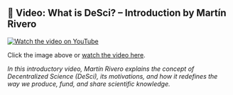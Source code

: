 ## 🎥 Video: What is DeSci? – Introduction by Martín Rivero

[![Watch the video on YouTube](https://img.youtube.com/vi/RHBaPXsbOzs/0.jpg)](https://youtu.be/RHBaPXsbOzs)

Click the image above or [watch the video here](https://youtu.be/RHBaPXsbOzs).

*In this introductory video, Martín Rivero explains the concept of Decentralized Science (DeSci), its motivations, and how it redefines the way we produce, fund, and share scientific knowledge.*

